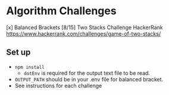 # Algorithm Challenges

[x] Balanced Brackets
[8/15] Two Stacks Challenge HackerRank https://www.hackerrank.com/challenges/game-of-two-stacks/


## Set up

- `npm install`
    - `dotEnv` is required for the output text file to be read.
- `OUTPUT_PATH` should be in your .env file for balanced bracket.
- See instructions for each challenge
